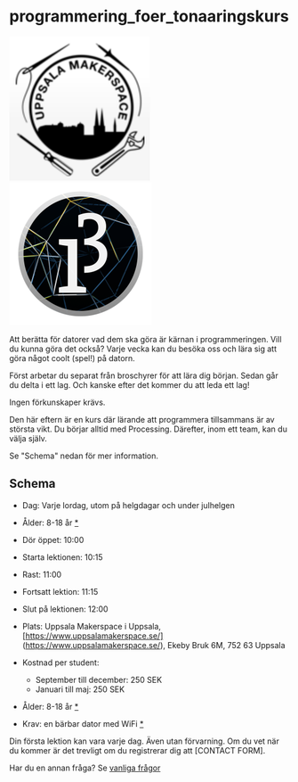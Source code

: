 # programmering_foer_tonaaringskurs

![](pics/uppsala_makerspace_50.png)![](pics/processing3_logo_50.png)

Att berätta för datorer vad dem ska göra är kärnan i programmeringen.
Vill du kunna göra det också? Varje vecka kan du besöka oss
och lära sig att göra något coolt (spel!) på datorn.

Först arbetar du separat från broschyrer för att lära dig början. 
Sedan går du delta i ett lag. 
Och kanske efter det kommer du att leda ett lag!

Ingen förkunskaper krävs.

Den här eftern är en kurs där lärande att programmera tillsammans 
är av största vikt.
Du börjar alltid med Processing. 
Därefter, inom ett team, kan du välja själv.

Se "Schema" nedan för mer information.

## Schema

 * Dag: Varje lordag, utom på helgdagar och under julhelgen
 * Ålder: 8-18 år [*](faq.md)
 * Dör öppet: 10:00
 * Starta lektionen: 10:15
 * Rast: 11:00
 * Fortsatt lektion: 11:15
 * Slut på lektionen: 12:00

 * Plats: Uppsala Makerspace i Uppsala, [https://www.uppsalamakerspace.se/] (https://www.uppsalamakerspace.se/),
   Ekeby Bruk 6M, 752 63 Uppsala
 * Kostnad per student:
   * September till december: 250 SEK
   * Januari till maj: 250 SEK
 * Ålder: 8-18 år [*](faq.md)
 * Krav: en bärbar dator med WiFi [*](faq.md)

Din första lektion kan vara varje dag. 
Även utan förvarning.
Om du vet när du kommer är det trevligt om du registrerar dig
att [CONTACT FORM].

Har du en annan fråga? Se [vanliga frågor](faq.md)
